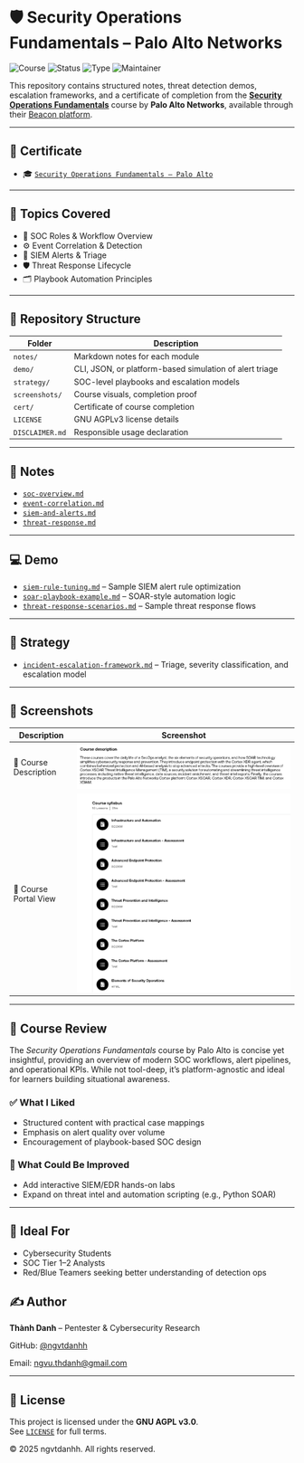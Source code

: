# 🛡️ Security Operations Fundamentals – Palo Alto Networks

![Course](https://img.shields.io/badge/PaloAlto-Certified-brightgreen?style=flat-square&logo=paloaltonetworks)
![Status](https://img.shields.io/badge/Status-Completed-blue?style=flat-square&logo=verizon)
![Type](https://img.shields.io/badge/Type-Self--Study-orange?style=flat-square&logo=openaccess)
![Maintainer](https://img.shields.io/badge/Maintainer-Thành%20Danh-blueviolet?style=flat-square&logo=github)

This repository contains structured notes, threat detection demos, escalation frameworks, and a certificate of completion from the **[Security Operations Fundamentals](https://beacon.paloaltonetworks.com/student/path/712296-security-operations-fundamentals)** course by **Palo Alto Networks**, available through their [Beacon platform](https://beacon.paloaltonetworks.com/).

---

## 📜 Certificate

- 🎓 [`Security Operations Fundamentals – Palo Alto`](./cert/security-operations-paloalto-certificate.png)

---

## 📒 Topics Covered

- 🧠 SOC Roles & Workflow Overview  
- ⚙️ Event Correlation & Detection  
- 🚨 SIEM Alerts & Triage  
- 🛡️ Threat Response Lifecycle  
- 🗂️ Playbook Automation Principles

---

## 📂 Repository Structure

| Folder        | Description |
|---------------|-------------|
| `notes/`      | Markdown notes for each module |
| `demo/`       | CLI, JSON, or platform-based simulation of alert triage |
| `strategy/`   | SOC-level playbooks and escalation models |
| `screenshots/`| Course visuals, completion proof |
| `cert/`       | Certificate of course completion |
| `LICENSE`     | GNU AGPLv3 license details |
| `DISCLAIMER.md` | Responsible usage declaration |

---

## 📘 Notes

- [`soc-overview.md`](./notes/soc-overview.md)  
- [`event-correlation.md`](./notes/event-correlation.md)  
- [`siem-and-alerts.md`](./notes/siem-and-alerts.md)  
- [`threat-response.md`](./notes/threat-response.md)

---

## 💻 Demo

- [`siem-rule-tuning.md`](./demo/siem-rule-tuning.md) – Sample SIEM alert rule optimization  
- [`soar-playbook-example.md`](./demo/soar-playbook-example.md) – SOAR-style automation logic  
- [`threat-response-scenarios.md`](./demo/threat-response-scenarios.md) – Sample threat response flows

---

## 🧠 Strategy

- [`incident-escalation-framework.md`](./strategy/incident-escalation-framework.md) – Triage, severity classification, and escalation model

---

## 📸 Screenshots

| Description | Screenshot |
|-------------|------------|
| 📝 Course Description | ![](./screenshots/paloalto-description.png) |
| 📘 Course Portal View | ![](./screenshots/paloalto-course.png)      |

---

## 📝 Course Review

The *Security Operations Fundamentals* course by Palo Alto is concise yet insightful, providing an overview of modern SOC workflows, alert pipelines, and operational KPIs. While not tool-deep, it’s platform-agnostic and ideal for learners building situational awareness.

### ✅ What I Liked

- Structured content with practical case mappings  
- Emphasis on alert quality over volume  
- Encouragement of playbook-based SOC design

### 📌 What Could Be Improved

- Add interactive SIEM/EDR hands-on labs  
- Expand on threat intel and automation scripting (e.g., Python SOAR)

---

## 📎 Ideal For

- Cybersecurity Students  
- SOC Tier 1–2 Analysts  
- Red/Blue Teamers seeking better understanding of detection ops

## ✍️ Author

**Thành Danh** – Pentester & Cybersecurity Research  

GitHub: [@ngvtdanhh](https://github.com/ngvtdanhh)  

Email: ngvu.thdanh@gmail.com

---

## 📄 License

This project is licensed under the **GNU AGPL v3.0**.  
See [`LICENSE`](./LICENSE) for full terms.

© 2025 ngvtdanhh. All rights reserved.
